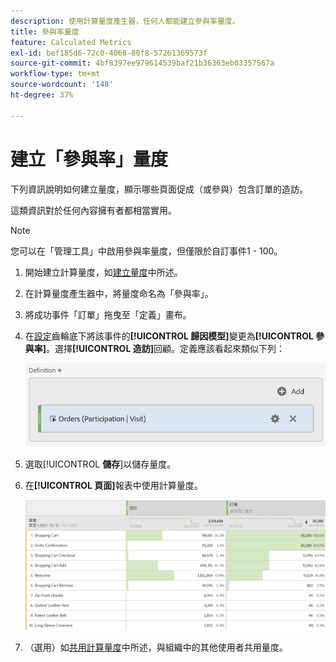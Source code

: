 ```yaml
---
description: 使用計算量度產生器，任何人都能建立參與率量度。
title: 參與率量度
feature: Calculated Metrics
exl-id: bef185d6-72c0-4068-80f8-57261369573f
source-git-commit: 4bf8397ee979614539baf21b36363eb03357567a
workflow-type: tm+mt
source-wordcount: '148'
ht-degree: 37%

---
```


# 建立「參與率」量度

下列資訊說明如何建立量度，顯示哪些頁面促成（或參與）包含訂單的造訪。

這類資訊對於任何內容擁有者都相當實用。

>[!NOTE]
>
>您可以在「管理工具」中啟用參與率量度，但僅限於自訂事件1 - 100。

1. 開始建立計算量度，如[建立量度](/help/components/c-calcmetrics/c-workflow/cm-workflow/c-build-metrics/cm-build-metrics.md)中所述。

1. 在計算量度產生器中，將量度命名為「參與率」。

1. 將成功事件「訂單」拖曳至「定義」畫布。

1. 在[設定](/help/components/c-calcmetrics/c-workflow/cm-workflow/c-build-metrics/m-metric-type-alloc.md)齒輪底下將該事件的&#x200B;**[!UICONTROL 歸因模型]**&#x200B;變更為&#x200B;**[!UICONTROL 參與率]**。選擇&#x200B;**[!UICONTROL 造訪]**&#x200B;回顧。定義應該看起來類似下列：

   ![](assets/participation.png)

1. 選取&#x200B;[!UICONTROL **儲存**]&#x200B;以儲存量度。

1. 在&#x200B;**[!UICONTROL 頁面]**&#x200B;報表中使用計算量度。

   ![](assets/participation-pages.png)

1. （選用）如[共用計算量度](/help/components/c-calcmetrics/c-workflow/cm-workflow/cm-sharing.md)中所述，與組織中的其他使用者共用量度。
